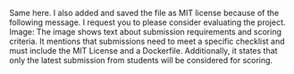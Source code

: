Same here. I also added and saved the file as MIT license because of the
following message. I request you to please consider evaluating the project.  
Image: The image shows text about submission requirements and scoring
criteria. It mentions that submissions need to meet a specific checklist and
must include the MIT License and a Dockerfile. Additionally, it states that
only the latest submission from students will be considered for scoring.